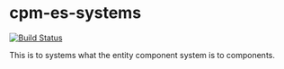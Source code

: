cpm-es-systems
==============

[![Build
Status](https://travis-ci.org/iauns/cpm-es-systems.png)](https://travis-ci.org/iauns/cpm-es-systems)

This is to systems what the entity component system is to components.
